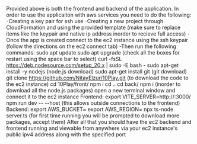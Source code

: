 Provided above is both the frontend and backend of the application.
In order to use the applicaiton with aws services you need to do the following:
-Creating a key pair for ssh use
-Creating a new project through CloudFormation and using the provided template (make sure to replace items like the keypair and native ip address inorder to recieve full access)
-Once the app is created connect to the ec2 instance using the ssh keypair (follow the directions on the ec2 connect tab)
-Then run the following commands:
sudo apt update
sudo apt upgrade (check all the boxes for restart using the space bar to select)
curl -fsSL https://deb.nodesource.com/setup_20.x | sudo -E bash -
sudo apt-get install -y nodejs (node.js download)
sudo apt-get install git (git download)
git clone https://github.com/NitayElzur/10Play.git (to download the code to the ec2 instance)
cd 10Play/front/
npm i
cd ..
cd back/
npm i
(inorder to download all the node.js packages)
open a new terminal window and connect it to the ec2 instance
Frontend:
export VITE_SERVER=http://<ec2-public-ipv4-address>:3000/
npm run dev -- --host (this allows outside connections to the frontend)
Backend:
export AWS_BUCKET=<bucket-name>
export AWS_REGION=<region-of-bucket>
npx ts-node server.ts (for first time running you will be prompted to download more packages, accept them)
After all that you should have the ec2 backend and frontend running and viewable from anywhere via your ec2 instance's public ipv4 address along with the specified port


